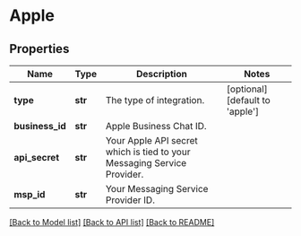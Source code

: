 # Apple

## Properties
Name | Type | Description | Notes
------------ | ------------- | ------------- | -------------
**type** | **str** | The type of integration. | [optional] [default to 'apple']
**business_id** | **str** | Apple Business Chat ID. | 
**api_secret** | **str** | Your Apple API secret which is tied to your Messaging Service Provider. | 
**msp_id** | **str** | Your Messaging Service Provider ID. | 

[[Back to Model list]](../README.md#documentation-for-models) [[Back to API list]](../README.md#documentation-for-api-endpoints) [[Back to README]](../README.md)


